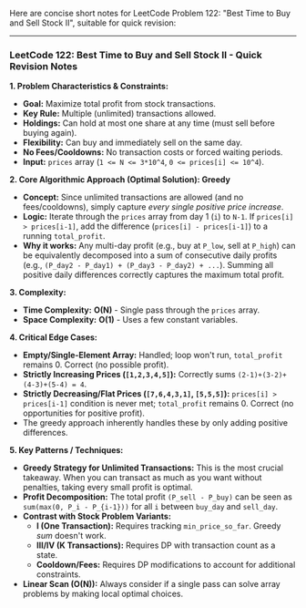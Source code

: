 Here are concise short notes for LeetCode Problem 122: "Best Time to Buy and Sell Stock II", suitable for quick revision:

---

### LeetCode 122: Best Time to Buy and Sell Stock II - Quick Revision Notes

**1. Problem Characteristics & Constraints:**
*   **Goal:** Maximize total profit from stock transactions.
*   **Key Rule:** Multiple (unlimited) transactions allowed.
*   **Holdings:** Can hold at most one share at any time (must sell before buying again).
*   **Flexibility:** Can buy and immediately sell on the same day.
*   **No Fees/Cooldowns:** No transaction costs or forced waiting periods.
*   **Input:** `prices` array (`1 <= N <= 3*10^4`, `0 <= prices[i] <= 10^4`).

**2. Core Algorithmic Approach (Optimal Solution): Greedy**
*   **Concept:** Since unlimited transactions are allowed (and no fees/cooldowns), simply capture *every single positive price increase*.
*   **Logic:** Iterate through the `prices` array from day 1 (`i`) to `N-1`. If `prices[i] > prices[i-1]`, add the difference (`prices[i] - prices[i-1]`) to a running `total_profit`.
*   **Why it works:** Any multi-day profit (e.g., buy at `P_low`, sell at `P_high`) can be equivalently decomposed into a sum of consecutive daily profits (e.g., `(P_day2 - P_day1) + (P_day3 - P_day2) + ...`). Summing all positive daily differences correctly captures the maximum total profit.

**3. Complexity:**
*   **Time Complexity:** **O(N)** - Single pass through the `prices` array.
*   **Space Complexity:** **O(1)** - Uses a few constant variables.

**4. Critical Edge Cases:**
*   **Empty/Single-Element Array:** Handled; loop won't run, `total_profit` remains 0. Correct (no possible profit).
*   **Strictly Increasing Prices (`[1,2,3,4,5]`):** Correctly sums `(2-1)+(3-2)+(4-3)+(5-4) = 4`.
*   **Strictly Decreasing/Flat Prices (`[7,6,4,3,1]`, `[5,5,5]`):** `prices[i] > prices[i-1]` condition is never met; `total_profit` remains 0. Correct (no opportunities for positive profit).
*   The greedy approach inherently handles these by only adding positive differences.

**5. Key Patterns / Techniques:**
*   **Greedy Strategy for Unlimited Transactions:** This is the most crucial takeaway. When you can transact as much as you want without penalties, taking every small profit is optimal.
*   **Profit Decomposition:** The total profit `(P_sell - P_buy)` can be seen as `sum(max(0, P_i - P_{i-1}))` for all `i` between `buy_day` and `sell_day`.
*   **Contrast with Stock Problem Variants:**
    *   **I (One Transaction):** Requires tracking `min_price_so_far`. Greedy *sum* doesn't work.
    *   **III/IV (K Transactions):** Requires DP with transaction count as a state.
    *   **Cooldown/Fees:** Requires DP modifications to account for additional constraints.
*   **Linear Scan (O(N)):** Always consider if a single pass can solve array problems by making local optimal choices.